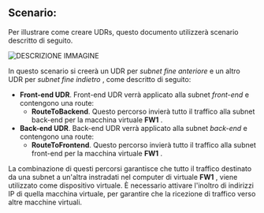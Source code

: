 ## <a name="scenario"></a>Scenario:

Per illustrare come creare UDRs, questo documento utilizzerà scenario descritto di seguito.

![DESCRIZIONE IMMAGINE](./media/virtual-network-create-udr-scenario-include/figure1.png)

In questo scenario si creerà un UDR per *subnet fine anteriore* e un altro UDR per *subnet fine indietro* , come descritto di seguito: 

- **Front-end UDR**. Front-end UDR verrà applicato alla subnet *front-end* e contengono una route:  
    - **RouteToBackend**. Questo percorso invierà tutto il traffico alla subnet back-end per la macchina virtuale **FW1** .
- **Back-end UDR**. Back-end UDR verrà applicato alla subnet *back-end* e contengono una route: 
    - **RouteToFrontend**. Questo percorso invierà tutto il traffico alla subnet front-end per la macchina virtuale **FW1** .

La combinazione di questi percorsi garantisce che tutto il traffico destinato da una subnet a un'altra instradati nel computer di virtuale **FW1** , viene utilizzato come dispositivo virtuale. È necessario attivare l'inoltro di indirizzi IP di quella macchina virtuale, per garantire che la ricezione di traffico verso altre macchine virtuali.

